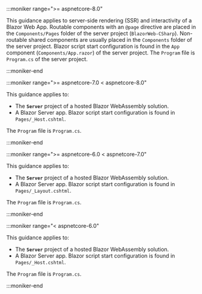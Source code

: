 :::moniker range=">= aspnetcore-8.0"

This guidance applies to server-side rendering (SSR) and interactivity of a Blazor Web App. Routable components with an `@page` directive are placed in the `Components/Pages` folder of the server project  (`BlazorWeb-CSharp`). Non-routable shared components are usually placed in the `Components` folder of the server project. Blazor script start configuration is found in the `App` component (`Components/App.razor`) of the server project. The `Program` file is `Program.cs` of the server project.

:::moniker-end

:::moniker range=">= aspnetcore-7.0 < aspnetcore-8.0"

This guidance applies to:

* The **`Server`** project of a hosted Blazor WebAssembly solution.
* A Blazor Server app. Blazor script start configuration is found in `Pages/_Host.cshtml`.

The `Program` file is `Program.cs`.

:::moniker-end

:::moniker range=">= aspnetcore-6.0 < aspnetcore-7.0"

This guidance applies to:

* The **`Server`** project of a hosted Blazor WebAssembly solution.
* A Blazor Server app. Blazor script start configuration is found in `Pages/_Layout.cshtml`.

The `Program` file is `Program.cs`.

:::moniker-end

:::moniker range="< aspnetcore-6.0"

This guidance applies to:

* The **`Server`** project of a hosted Blazor WebAssembly solution.
* A Blazor Server app. Blazor script start configuration is found in `Pages/_Host.cshtml`.

The `Program` file is `Program.cs`.

:::moniker-end
